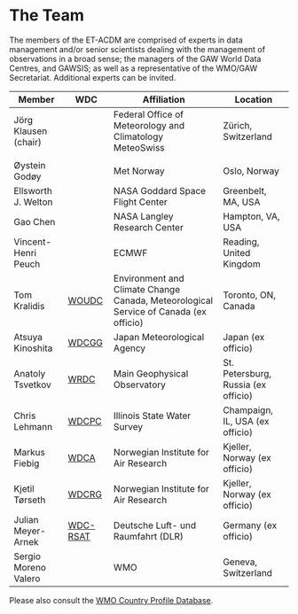 # The Team
<script src="https://embed.github.com/view/geojson/wmo-im/et-acdm/gh-pages/members.geojson?width=600&height=400"> </script>

The members of the ET-ACDM are comprised of experts in data management and/or
senior scientists dealing with the management of observations in a broad
sense; the managers of the GAW World Data Centres, and GAWSIS; as well as a
representative of the WMO/GAW Secretariat. Additional experts can be invited.


Member | WDC | Affiliation | Location
------ | --- | ----------- | --------
Jörg Klausen (chair) | | Federal Office of Meteorology and Climatology MeteoSwiss  | Zürich, Switzerland
|||
Øystein Godøy | | Met Norway | Oslo, Norway
Ellsworth J. Welton | | NASA Goddard Space Flight Center | Greenbelt, MA, USA
Gao Chen | | NASA Langley Research Center | Hampton, VA, USA
Vincent-Henri Peuch | | ECMWF | Reading, United Kingdom
Tom Kralidis | [WOUDC](https://woudc.org) | Environment and Climate Change Canada, Meteorological Service of Canada (ex officio) | Toronto, ON, Canada
Atsuya Kinoshita | [WDCGG](https://gaw.kishou.go.jp) | Japan Meteorological Agency | Japan (ex officio)
Anatoly Tsvetkov | [WRDC](http://wrdc.mgo.rssi.ru) | Main Geophysical Observatory | St. Petersburg, Russia  (ex officio)
Chris Lehmann| [WDCPC](https://wdcpc.org) | Illinois State Water Survey | Champaign, IL, USA (ex officio)
Markus Fiebig | [WDCA](https://www.gaw-wdca.org) | Norwegian Institute for Air Research | Kjeller, Norway (ex officio)
Kjetil Tørseth | [WDCRG](https://www.gaw-wdcrg.org) | Norwegian Institute for Air Research | Kjeller, Norway (ex officio)
Julian Meyer-Arnek | [WDC-RSAT](https://wdc.dlr.de) | Deutsche Luft- und Raumfahrt (DLR)| Germany (ex officio)
Sergio Moreno Valero | | WMO | Geneva, Switzerland

Please also consult the [WMO Country Profile Database](https://www.wmo.int/cpdb/workgroups/view/crm_ET-WDC).
